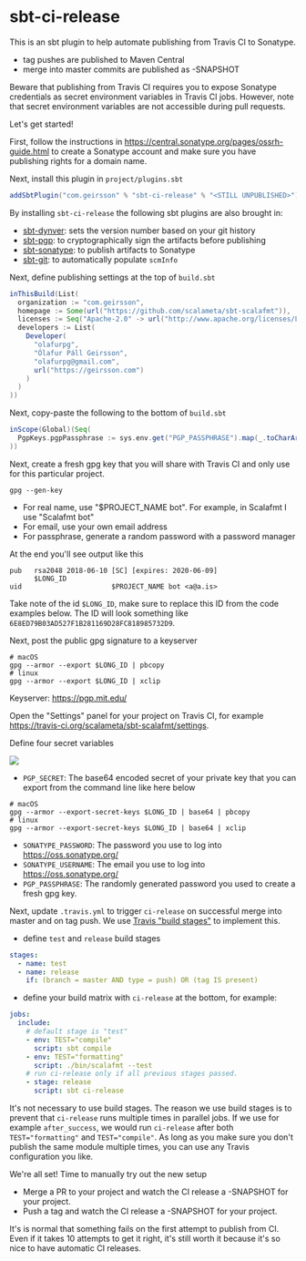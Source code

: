 # sbt-ci-release

This is an sbt plugin to help automate publishing from Travis CI to Sonatype.

- tag pushes are published to Maven Central
- merge into master commits are published as -SNAPSHOT

Beware that publishing from Travis CI requires you to expose Sonatype
credentials as secret environment variables in Travis CI jobs.
However, note that secret environment variables are not accessible during pull requests.

Let's get started!

First, follow the instructions in https://central.sonatype.org/pages/ossrh-guide.html to
create a Sonatype account and make sure you have publishing rights for a domain name.

Next, install this plugin in `project/plugins.sbt`

```scala
addSbtPlugin("com.geirsson" % "sbt-ci-release" % "<STILL UNPUBLISHED>")
```

By installing `sbt-ci-release` the following sbt plugins are also brought in:
- [sbt-dynver](https://github.com/dwijnand/sbt-dynver): sets the version number based on your git history
- [sbt-pgp](https://github.com/sbt/sbt-pgp): to cryptographically sign the artifacts before publishing
- [sbt-sonatype](https://github.com/xerial/sbt-sonatype): to publish artifacts to Sonatype
- [sbt-git](https://github.com/sbt/sbt-git): to automatically populate `scmInfo`

Next, define publishing settings at the top of `build.sbt`

```scala
inThisBuild(List(
  organization := "com.geirsson",
  homepage := Some(url("https://github.com/scalameta/sbt-scalafmt")),
  licenses := Seq("Apache-2.0" -> url("http://www.apache.org/licenses/LICENSE-2.0")),
  developers := List(
    Developer(
      "olafurpg",
      "Ólafur Páll Geirsson",
      "olafurpg@gmail.com",
      url("https://geirsson.com")
    )
  )
))
```

Next, copy-paste the following to the bottom of `build.sbt`

```scala
inScope(Global)(Seq(
  PgpKeys.pgpPassphrase := sys.env.get("PGP_PASSPHRASE").map(_.toCharArray())
))
```

Next, create a fresh gpg key that you will share with Travis CI and only use for this particular project.
```
gpg --gen-key
```
- For real name, use "$PROJECT_NAME bot". For example, in Scalafmt I use "Scalafmt bot"
- For email, use your own email address
- For passphrase, generate a random password with a password manager

At the end you'll see output like this
```
pub   rsa2048 2018-06-10 [SC] [expires: 2020-06-09]
      $LONG_ID
uid                      $PROJECT_NAME bot <a@a.is>
```

Take note of the id `$LONG_ID`, make sure to replace this ID from the code
examples below. The ID will look something like
`6E8ED79B03AD527F1B281169D28FC818985732D9`.

Next, post the public gpg signature to a keyserver

```
# macOS
gpg --armor --export $LONG_ID | pbcopy
# linux
gpg --armor --export $LONG_ID | xclip
```

Keyserver: https://pgp.mit.edu/


Open the "Settings" panel for your project on Travis CI,
for example https://travis-ci.org/scalameta/sbt-scalafmt/settings.

Define four secret variables

![](https://user-images.githubusercontent.com/1408093/41207402-bbb3970a-6d15-11e8-8772-000cc194ee92.png)

- `PGP_SECRET`: The base64 encoded secret of your private key that you can export from the command line like here below

```
# macOS
gpg --armor --export-secret-keys $LONG_ID | base64 | pbcopy
# linux
gpg --armor --export-secret-keys $LONG_ID | base64 | xclip
```
- `SONATYPE_PASSWORD`: The password you use to log into https://oss.sonatype.org/
- `SONATYPE_USERNAME`: The email you use to log into https://oss.sonatype.org/
- `PGP_PASSPHRASE`: The randomly generated password you used to create a fresh
  gpg key.

Next, update `.travis.yml` to trigger `ci-release` on successful merge into master and on tag push.
We use [Travis "build stages"](https://docs.travis-ci.com/user/build-stages/) to implement this.

- define `test` and `release` build stages

```yml
stages:
  - name: test
  - name: release
    if: (branch = master AND type = push) OR (tag IS present)
```

- define your build matrix with `ci-release` at the bottom, for example:
```yml
jobs:
  include:
    # default stage is "test"
    - env: TEST="compile"
      script: sbt compile
    - env: TEST="formatting"
      script: ./bin/scalafmt --test
    # run ci-release only if all previous stages passed.
    - stage: release
      script: sbt ci-release
```

It's not necessary to use build stages.
The reason we use build stages is to prevent that `ci-release` runs multiple times in parallel jobs.
If we use for example `after_success`, we would run `ci-release` after both `TEST="formatting"` and `TEST="compile"`.
As long as you make sure you don't publish the same module multiple times, you can use any Travis configuration you like.

We're all set! Time to manually try out the new setup

- Merge a PR to your project and watch the CI release a -SNAPSHOT for your project.
- Push a tag and watch the CI release a -SNAPSHOT for your project.

It's is normal that something fails on the first attempt to publish from CI.
Even if it takes 10 attempts to get it right, it's still worth it because it's so nice to have automatic CI releases.